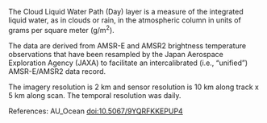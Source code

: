 The Cloud Liquid Water Path (Day) layer is a measure of the integrated liquid water, as in clouds or rain, in the atmospheric column in units of grams per square meter (g/m<sup>2</sup>).

The data are derived from AMSR-E and AMSR2 brightness temperature observations that have been resampled by the Japan Aerospace Exploration Agency (JAXA) to facilitate an intercalibrated (i.e., “unified”) AMSR-E/AMSR2 data record.

The imagery resolution is 2 km and sensor resolution is 10 km along track x 5 km along scan. The temporal resolution was daily.

References: AU_Ocean [doi:10.5067/9YQRFKKEPUP4](https://doi.org/10.5067/9YQRFKKEPUP4)